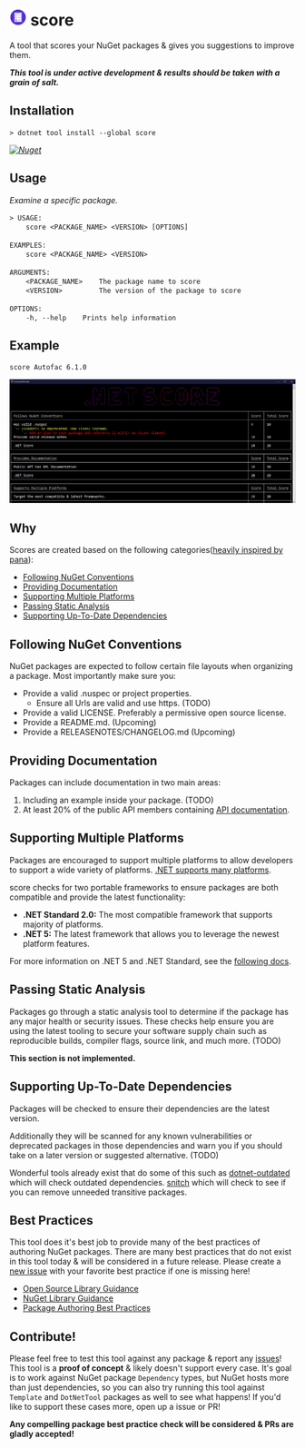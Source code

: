 # <img src='Resources/logo.png' height='30px'> score

A tool that scores your NuGet packages & gives you suggestions to improve them.

**_This tool is under active development & results should be taken with a grain of salt._**

## Installation
```
> dotnet tool install --global score
```
_[![Nuget](https://img.shields.io/nuget/v/score)](https://www.nuget.org/packages/score/)_

## Usage
*Examine a specific package.*
```
> USAGE:
    score <PACKAGE_NAME> <VERSION> [OPTIONS]

EXAMPLES:
    score <PACKAGE_NAME> <VERSION>

ARGUMENTS:
    <PACKAGE_NAME>    The package name to score
    <VERSION>         The version of the package to score

OPTIONS:
    -h, --help    Prints help information
```

## Example
```
score Autofac 6.1.0
```

![](Resources/score.png)

## Why
Scores are created based on the following categories([heavily inspired by pana](https://pub.dev/packages/pana)):

- [Following NuGet Conventions](#following-nuget-conventions)
- [Providing Documentation](#providing-documentation)
- [Supporting Multiple Platforms](#supporting-multiple-platforms)
- [Passing Static Analysis](#passing-static-analysis)
- [Supporting Up-To-Date Dependencies](#supporting-up-to-date-dependencies)

## Following NuGet Conventions
NuGet packages are expected to follow certain file layouts when organizing a package. Most importantly make sure you:

- Provide a valid .nuspec or project properties. 
    - Ensure all Urls are valid and use https. (TODO)
- Provide a valid LICENSE. Preferably a permissive open source license.
- Provide a README.md. (Upcoming)
- Provide a RELEASENOTES/CHANGELOG.md (Upcoming)

## Providing Documentation
Packages can include documentation in two main areas:

1. Including an example inside your package. (TODO)
2. At least 20% of the public API members containing [API documentation](https://docs.microsoft.com/dotnet/csharp/codedoc).

## Supporting Multiple Platforms
Packages are encouraged to support multiple platforms to allow developers to support a wide variety of platforms. [.NET supports many platforms](https://dotnet.microsoft.com/learn/dotnet/what-is-dotnet). 

score checks for two portable frameworks to ensure packages are both compatible and provide the latest functionality:

- **.NET Standard 2.0:** The most compatible framework that supports majority of platforms.
- **.NET 5:** The latest framework that allows you to leverage the newest platform features.

For more information on .NET 5 and .NET Standard, see the [following docs](https://docs.microsoft.com/dotnet/standard/net-standard#when-to-target-net50-vs-netstandard).

## Passing Static Analysis
Packages go through a static analysis tool to determine if the package has any major health or security issues. These checks help ensure you are using the latest tooling to secure your software supply chain such as reproducible builds, compiler flags, source link, and much more. (TODO)

**This section is not implemented.**

## Supporting Up-To-Date Dependencies
Packages will be checked to ensure their dependencies are the latest version. 

Additionally they will be scanned for any known vulnerabilities or deprecated packages in those dependencies and warn you if you should take on a later version or suggested alternative. (TODO)

Wonderful tools already exist that do some of this such as [dotnet-outdated](https://github.com/dotnet-outdated/dotnet-outdated) which will check outdated dependencies. [snitch](https://github.com/spectresystems/snitch) which will check to see if you can remove unneeded transitive packages. 

## Best Practices
This tool does it's best job to provide many of the best practices of authoring NuGet packages. There are many best practices that do not exist in this tool today & will be considered in a future release. Please create a [new issue](https://github.com/JonDouglas/score/issues) with your favorite best practice if one is missing here!

- [Open Source Library Guidance](https://docs.microsoft.com/en-us/dotnet/standard/library-guidance/)
- [NuGet Library Guidance](https://docs.microsoft.com/en-us/dotnet/standard/library-guidance/nuget)
- [Package Authoring Best Practices](https://docs.microsoft.com/nuget/create-packages/package-authoring-best-practices)

## Contribute!
Please feel free to test this tool against any package & report any [issues](https://github.com/JonDouglas/score/issues)! This tool is a **proof of concept** & likely doesn't support every case. It's goal is to work against NuGet package `Dependency` types, but NuGet hosts more than just dependencies, so you can also try running this tool against `Template` and `DotNetTool` packages as well to see what happens! If you'd like to support these cases more, open up a issue or PR! 

**Any compelling package best practice check will be considered & PRs are gladly accepted!**



